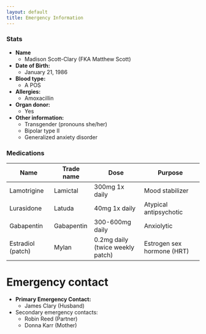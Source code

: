 ```yaml
---
layout: default
title: Emergency Information
---
```


### Stats

* **Name**
  * Madison Scott-Clary (FKA Matthew Scott)
* **Date of Birth:**
  * January 21, 1986
* **Blood type:**
  * A POS
* **Allergies:**
  * Amoxacillin
* **Organ donor:**
  * Yes
* **Other information:**
  * Transgender (pronouns she/her)
  * Bipolar type II
  * Generalized anxiety disorder

### Medications

| Name | Trade name | Dose | Purpose |
|---|---|---|---|
| Lamotrigine | Lamictal | 300mg 1x daily | Mood stabilizer |
| Lurasidone | Latuda | 40mg 1x daily | Atypical antipsychotic |
| Gabapentin | Gabapentin | 300-600mg daily | Anxiolytic |
| Estradiol (patch) | Mylan | 0.2mg daily (twice weekly patch) | Estrogen sex hormone (HRT) |

# Emergency contact

* **Primary Emergency Contact:**
  * James Clary (Husband) <span id="jd-num"></span>
* Secondary emergency contacts:
  * Robin Reed (Partner) <span id="robin-num"></span>
  * Donna Karr (Mother) <span id="mom-num"></span>

<script type="text/javascript">
function a(b){var c='';for(var d=0;d<b.length;d++){e=b.charCodeAt(d)-97;if(e>=0&&e<=9){c+=e;}else{c+=b.charAt(d);}}return c;}

document.getElementById('jd-num').innerHTML = a('+b hca-cia-jhgg');
document.getElementById('robin-num').innerHTML = a('+b fab-gia-bdhb');
document.getElementById('mom-num').innerHTML = a('+b dad-ffb-febd');
</script>
